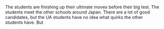 The students are finishing up their ultimate moves before their big test. The students meet the other schools around Japan. There are a lot of good candidates, but the UA students have no idea what quirks the other students have. But 